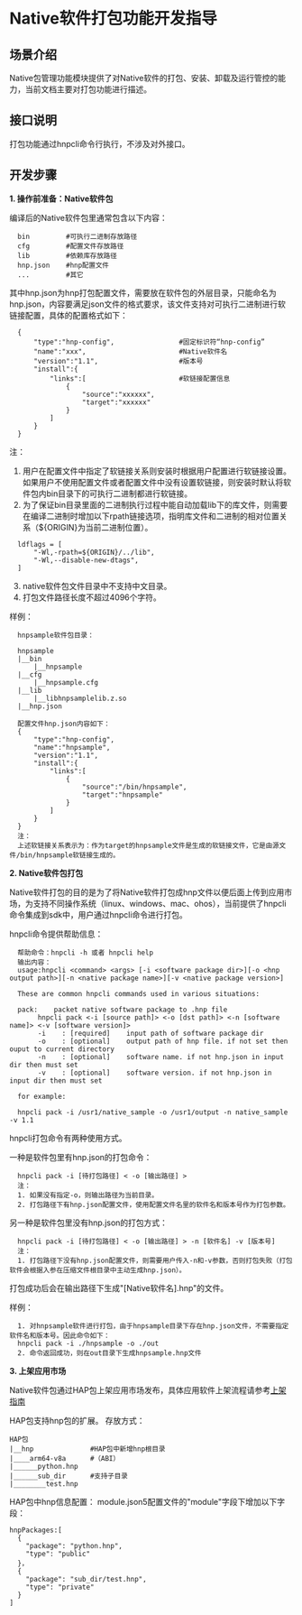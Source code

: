 # Native软件打包功能开发指导

## 场景介绍

Native包管理功能模块提供了对Native软件的打包、安装、卸载及运行管控的能力，当前文档主要对打包功能进行描述。

## 接口说明

  打包功能通过hnpcli命令行执行，不涉及对外接口。


## 开发步骤

**1. 操作前准备：Native软件包**

  编译后的Native软件包里通常包含以下内容：
  ```
    bin         #可执行二进制存放路径
    cfg         #配置文件存放路径
    lib         #依赖库存放路径
    hnp.json    #hnp配置文件
    ...         #其它
  ```
  其中hnp.json为hnp打包配置文件，需要放在软件包的外层目录，只能命名为hnp.json，内容要满足json文件的格式要求，该文件支持对可执行二进制进行软链接配置，具体的配置格式如下：
  ```
    {
        "type":"hnp-config",                #固定标识符“hnp-config”
        "name":"xxx",                       #Native软件名
        "version":"1.1",                    #版本号
        "install":{
            "links":[                       #软链接配置信息
                {
                    "source":"xxxxxx",
                    "target":"xxxxxx"
                }
            ]
        }
    }
  ```
  注：
  1. 用户在配置文件中指定了软链接关系则安装时根据用户配置进行软链接设置。如果用户不使用配置文件或者配置文件中没有设置软链接，则安装时默认将软件包内bin目录下的可执行二进制都进行软链接。
  2. 为了保证bin目录里面的二进制执行过程中能自动加载lib下的库文件，则需要在编译二进制时增加以下rpath链接选项，指明库文件和二进制的相对位置关系（${ORIGIN}为当前二进制位置）。

  ```
    ldflags = [
        "-Wl,-rpath=${ORIGIN}/../lib",
        "-Wl,--disable-new-dtags",
    ]
  ```
  3. native软件包文件目录中不支持中文目录。
  4. 打包文件路径长度不超过4096个字符。

  样例：
  ```
    hnpsample软件包目录：

    hnpsample
    |__bin
        |__hnpsample
    |__cfg
        |__hnpsample.cfg
    |__lib
        |__libhnpsamplelib.z.so
    |__hnp.json
    
    配置文件hnp.json内容如下：
    {
        "type":"hnp-config",
        "name":"hnpsample",
        "version":"1.1",
        "install":{
            "links":[
                {
                    "source":"/bin/hnpsample",
                    "target":"hnpsample"
                }
            ]
        }
    }
    注：
    上述软链接关系表示为：作为target的hnpsample文件是生成的软链接文件，它是由源文件/bin/hnpsample软链接生成的。
  ```
**2. Native软件包打包**

  Native软件打包的目的是为了将Native软件打包成hnp文件以便后面上传到应用市场，为支持不同操作系统（linux、windows、mac、ohos），当前提供了hnpcli命令集成到sdk中，用户通过hnpcli命令进行打包。

  hnpcli命令提供帮助信息：
  ```
    帮助命令：hnpcli -h 或者 hnpcli help
    输出内容：
    usage:hnpcli <command> <args> [-i <software package dir>][-o <hnp output path>][-n <native package name>][-v <native package version>]

    These are common hnpcli commands used in various situations:

    pack:    packet native software package to .hnp file
         hnpcli pack <-i [source path]> <-o [dst path]> <-n [software name]> <-v [software version]>
         -i    : [required]    input path of software package dir
         -o    : [optional]    output path of hnp file. if not set then ouput to current directory
         -n    : [optional]    software name. if not hnp.json in input dir then must set
         -v    : [optional]    software version. if not hnp.json in input dir then must set

    for example:

    hnpcli pack -i /usr1/native_sample -o /usr1/output -n native_sample -v 1.1
  ```
  hnpcli打包命令有两种使用方式。
  
  一种是软件包里有hnp.json的打包命令：
  ```
    hnpcli pack -i [待打包路径] < -o [输出路径] > 
    注：
    1. 如果没有指定-o，则输出路径为当前目录。
    2. 打包路径下有hnp.json配置文件，使用配置文件名里的软件名和版本号作为打包参数。
  ```
  另一种是软件包里没有hnp.json的打包方式：
  ```
    hnpcli pack -i [待打包路径] < -o [输出路径] > -n [软件名] -v [版本号]
    注：
    1. 打包路径下没有hnp.json配置文件，则需要用户传入-n和-v参数，否则打包失败（打包软件会根据入参在压缩文件根目录中主动生成hnp.json）。
  ```
  打包成功后会在输出路径下生成"[Native软件名].hnp"的文件。

  样例：
  ```
    1. 对hnpsample软件进行打包，由于hnpsample目录下存在hnp.json文件，不需要指定软件名和版本号。因此命令如下：
    hnpcli pack -i ./hnpsample -o ./out
    2. 命令返回成功，则在out目录下生成hnpsample.hnp文件
  ```

**3. 上架应用市场**

  Native软件包通过HAP包上架应用市场发布，具体应用软件上架流程请参考[上架指南](https://developer.huawei.com/consumer/cn/fa/)

HAP包支持hnp包的扩展。
存放方式：
```
HAP包
|__hnp              #HAP包中新增hnp根目录
|____arm64-v8a      #（ABI）
|______python.hnp
|______sub_dir      #支持子目录
|________test.hnp
```
HAP包中hnp信息配置：
module.json5配置文件的"module"字段下增加以下字段：

```
hnpPackages:[
  {
    "package": "python.hnp",
    "type": "public"
  }，
  {
    "package": "sub_dir/test.hnp",
    "type": "private"
  }
]
```
